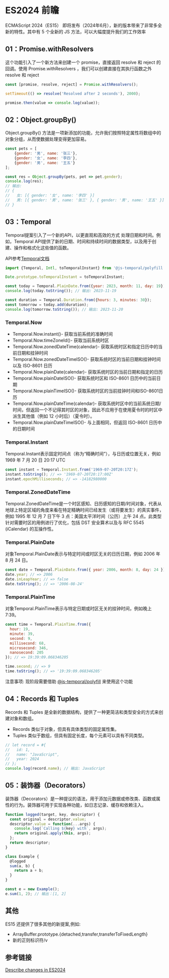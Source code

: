 # ES2024 前瞻

ECMAScript 2024（ES15） 即将发布（2024年6月），新的版本带来了非常多全新的特性。其中有 5 个全新的 JS 方法，可以大幅度提升我们的工作效率

## 01：Promise.withResolvers

这个功能引入了一个新方法来创建一个 promise，直接返回 resolve 和 reject 的回调。使用 Promise.withResolvers
，我们可以创建直接在其执行函数之外 resolve 和 reject

```javascript
const [promise, resolve, reject] = Promise.withResolvers();

setTimeout(() => resolve('Resolved after 2 seconds'), 2000);

promise.then(value => console.log(value));

```

## 02：Object.groupBy()

Object.groupBy() 方法是一项新添加的功能，允许我们按照特定属性将数组中的 对象分组，从而使数据处理变得更加容易。

```javascript
const pets = [
    {gender: '男', name: '张三'},
    {gender: '女', name: '李四'},
    {gender: '男', name: '王五'}
];

const res = Object.groupBy(pets, pet => pet.gender);
console.log(res);
// 输出:
// {
//   女: [{ gender: '女', name: '李四' }]
//   男: [{ gender: '男', name: '张三' }, { gender: '男', name: '王五' }],
// }

```

## 03：Temporal

Temporal提案引入了一个新的API，以更直观和高效的方式 处理日期和时间。例如，Temporal
API提供了新的日期、时间和持续时间的数据类型，以及用于创建、操作和格式化这些值的函数。

API参考[Temporal文档](https://tc39.es/proposal-temporal/docs/index.html)

```javascript
import {Temporal, Intl, toTemporalInstant} from '@js-temporal/polyfill';

Date.prototype.toTemporalInstant = toTemporalInstant;

const today = Temporal.PlainDate.from({year: 2023, month: 11, day: 19});
console.log(today.toString()); // 输出: 2023-11-19

const duration = Temporal.Duration.from({hours: 3, minutes: 30});
const tomorrow = today.add(duration);
console.log(tomorrow.toString()); // 输出: 2023-11-20

```
### Temporal.Now
- Temporal.Now.instant()- 获取当前系统的准确时间
- Temporal.Now.timeZoneId()- 获取当前系统时区
- Temporal.Now.zonedDateTime(calendar)- 获取系统时区和指定日历中的当前日期和挂钟时间
- Temporal.Now.zonedDateTimeISO()- 获取系统时区的当前日期和挂钟时间以及 ISO-8601 日历
- Temporal.Now.plainDate(calendar)- 获取系统时区的当前日期和指定的日历
- Temporal.Now.plainDateISO()- 获取系统时区和 ISO-8601 日历中的当前日期
- Temporal.Now.plainTimeISO()- 获取系统时区的当前挂钟时间和ISO-8601日历
- Temporal.Now.plainDateTime(calendar)- 获取系统时区中的当前系统日期/时间，但返回一个不记得其时区的对象，因此不应用于在使用夏令时的时区中派生其他值（例如 12 小时后）（夏令时）。
- Temporal.Now.plainDateTimeISO()- 与上面相同，但返回 ISO-8601 日历中的日期时间


### Temporal.Instant
Temporal.Instant表示固定时间点（称为“精确时间”），与日历或位置无关，例如 1969 年 7 月 20 日 20:17 UTC
```javascript
const instant = Temporal.Instant.from('1969-07-20T20:17Z');
instant.toString(); // => '1969-07-20T20:17:00Z'
instant.epochMilliseconds; // => -14182980000
```

### Temporal.ZonedDateTime
Temporal.ZonedDateTime是一个时区感知、日历感知的日期/时间对象，代表从地球上特定区域的角度来看在特定精确时间已经发生（或将要发生）的真实事件，例如 1995 年 12 月 7 日下午 3 点：美国太平洋时间（公历）上午 24 点。此类型针对需要时区的用例进行了优化，包括 DST 安全算术以及与 RFC 5545 (iCalendar) 的互操作性。

### Temporal.PlainDate
对象Temporal.PlainDate表示与特定时间或时区无关的日历日期，例如 2006 年 8 月 24 日。
```javascript
const date = Temporal.PlainDate.from({ year: 2006, month: 8, day: 24 }); // => 2006-08-24
date.year; // => 2006
date.inLeapYear; // => false
date.toString(); // => '2006-08-24'
```

### Temporal.PlainTime
对象Temporal.PlainTime表示与特定日期或时区无关的挂钟时间，例如晚上 7:39。
```javascript
const time = Temporal.PlainTime.from({
  hour: 19,
  minute: 39,
  second: 9,
  millisecond: 68,
  microsecond: 346,
  nanosecond: 205
}); // => 19:39:09.068346205

time.second; // => 9
time.toString(); // => '19:39:09.068346205'
```

注意事项:
现阶段需要借助 [@js-temporal/polyfill](https://www.npmjs.com/package/@js-temporal/polyfill) 来使用这个功能

## 04：Records 和 Tuples
Records 和 Tuples 是全新的数据结构，提供了一种更简洁和类型安全的方式来创建对象和数组。

- Records 类似于对象，但具有具体类型的固定属性集。
- Tuples 类似于数组，但具有固定长度，每个元素可以具有不同类型。

```javascript
// let record = #{
//   id: 1,
//   name: "JavaScript",
//   year: 2024
// };
console.log(record.name); // 输出: JavaScript

```

## 05：装饰器（Decorators）
装饰器（Decorators）是一种提议的语法，用于添加元数据或修改类、函数或属性的行为。装饰器可用于实现各种功能，如日志记录、缓存和依赖注入。

```javascript
function logged(target, key, descriptor) {
  const original = descriptor.value;
  descriptor.value = function(...args) {
    console.log(`Calling ${key} with`, args);
    return original.apply(this, args);
  };
  return descriptor;
}

class Example {
  @logged
  sum(a, b) {
    return a + b;
  }
}

const e = new Example();
e.sum(1, 2); // 输出：[1, 2]

```

## 其他
ES15 还提供了很多其他的新提案,例如:
-  ArrayBuffer.prototype.{detached,transfer,transferToFixedLength}
- 新的正则标识符/v

## 参考链接

[Describe changes in ES2024](https://github.com/tc39/ecma262/pull/3282)